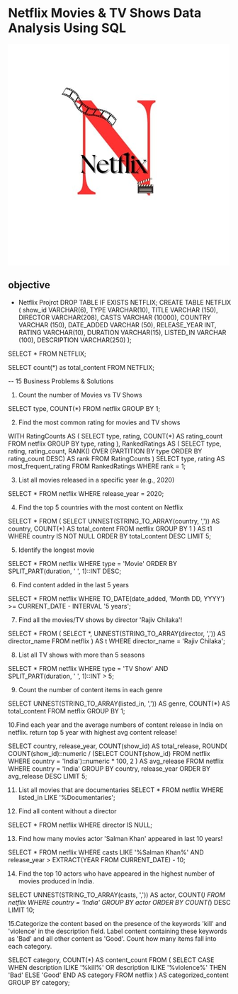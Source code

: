 # Netflix Movies & TV Shows Data Analysis Using SQL

![Netflix Logo](https://github.com/sou13mili/netflix_project/blob/main/WhatsApp%20Image%202025-03-04%20at%205.09.06%20PM.jpeg)

## objective
- Netflix Projrct
DROP TABLE IF EXISTS NETFLIX;
CREATE TABLE NETFLIX 
(
show_id VARCHAR(6),
TYPE VARCHAR(10),
TITLE VARCHAR (150),
DIRECTOR VARCHAR(208),
CASTS VARCHAR (10000),
COUNTRY VARCHAR (150),
DATE_ADDED VARCHAR (50),
RELEASE_YEAR INT,
RATING VARCHAR(10),
DURATION VARCHAR(15),
LISTED_IN VARCHAR (100),
DESCRIPTION VARCHAR(250)
);

SELECT * FROM NETFLIX;

SELECT count(*) as total_content 
FROM NETFLIX;

-- 15 Business Problems & Solutions

1. Count the number of Movies vs TV Shows

SELECT 
    type,
    COUNT(*)
FROM netflix
GROUP BY 1;

2. Find the most common rating for movies and TV shows

WITH RatingCounts AS (
    SELECT 
        type,
        rating,
        COUNT(*) AS rating_count
    FROM netflix
    GROUP BY type, rating
),
RankedRatings AS (
    SELECT 
        type,
        rating,
        rating_count,
        RANK() OVER (PARTITION BY type ORDER BY rating_count DESC) AS rank
    FROM RatingCounts
)
SELECT 
    type,
    rating AS most_frequent_rating
FROM RankedRatings
WHERE rank = 1;

3. List all movies released in a specific year (e.g., 2020)

SELECT * 
FROM netflix
WHERE release_year = 2020;

4. Find the top 5 countries with the most content on Netflix

SELECT * 
FROM
(
    SELECT 
        UNNEST(STRING_TO_ARRAY(country, ',')) AS country,
        COUNT(*) AS total_content
    FROM netflix
    GROUP BY 1
) AS t1
WHERE country IS NOT NULL
ORDER BY total_content DESC
LIMIT 5;

5. Identify the longest movie

SELECT 
    *
FROM netflix
WHERE type = 'Movie'
ORDER BY SPLIT_PART(duration, ' ', 1)::INT DESC;

6. Find content added in the last 5 years

SELECT *
FROM netflix
WHERE TO_DATE(date_added, 'Month DD, YYYY') >= CURRENT_DATE - INTERVAL '5 years';

7. Find all the movies/TV shows by director 'Rajiv Chilaka'!

SELECT *
FROM (
    SELECT 
        *,
        UNNEST(STRING_TO_ARRAY(director, ',')) AS director_name
    FROM netflix
) AS t
WHERE director_name = 'Rajiv Chilaka';

8. List all TV shows with more than 5 seasons

SELECT *
FROM netflix
WHERE type = 'TV Show'
  AND SPLIT_PART(duration, ' ', 1)::INT > 5;
  
9. Count the number of content items in each genre

SELECT 
    UNNEST(STRING_TO_ARRAY(listed_in, ',')) AS genre,
    COUNT(*) AS total_content
FROM netflix
GROUP BY 1;

10.Find each year and the average numbers of content release in India on netflix. 
return top 5 year with highest avg content release!

SELECT 
    country,
    release_year,
    COUNT(show_id) AS total_release,
    ROUND(
        COUNT(show_id)::numeric /
        (SELECT COUNT(show_id) FROM netflix WHERE country = 'India')::numeric * 100, 2
    ) AS avg_release
FROM netflix
WHERE country = 'India'
GROUP BY country, release_year
ORDER BY avg_release DESC
LIMIT 5;

11. List all movies that are documentaries
SELECT * 
FROM netflix
WHERE listed_in LIKE '%Documentaries';

12. Find all content without a director

SELECT * 
FROM netflix
WHERE director IS NULL;

13. Find how many movies actor 'Salman Khan' appeared in last 10 years!

SELECT * 
FROM netflix
WHERE casts LIKE '%Salman Khan%'
  AND release_year > EXTRACT(YEAR FROM CURRENT_DATE) - 10;
  
14. Find the top 10 actors who have appeared in the highest number of movies produced in India.

SELECT 
    UNNEST(STRING_TO_ARRAY(casts, ',')) AS actor,
    COUNT(*)
FROM netflix
WHERE country = 'India'
GROUP BY actor
ORDER BY COUNT(*) DESC
LIMIT 10;

15.Categorize the content based on the presence of the keywords 'kill' and 'violence' in 
the description field. Label content containing these keywords as 'Bad' and all other 
content as 'Good'. Count how many items fall into each category.

SELECT 
    category,
    COUNT(*) AS content_count
FROM (
    SELECT 
        CASE 
            WHEN description ILIKE '%kill%' OR description ILIKE '%violence%' THEN 'Bad'
            ELSE 'Good'
        END AS category
    FROM netflix
) AS categorized_content
GROUP BY category;
